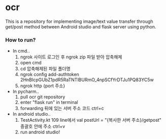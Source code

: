 # ocr 
This is a repository for implementing image/text value transfer through get/post method between Android studio and flask server using python.

### How to run?
+ In cmd..
  1) ngrok 사이트 로그인 후 ngrok zip 파일 받아 압축해제
  2) open cmd 
  3) cd 압축해제된 파일 폴더명
  4) ngrok config add-authtoken 2HnBIcpGUbZ1pdR5RaTNTlBURmO_4npSCfYrDTJu1PQ83YC5w
  5) ngrok http {port 주소}
+ In pycharm..
  1) pull ocr git repository
  2) enter "flask run" in terminal
  3) forwarding 뒤에 있는 서버 주소 코드 ctrl+c
+ In android studio..
  1) TestActivity.kt 109 line에서 val postUrl = "{복사한 서버 주소}/getpost" 중괄호 안에 주소 ctrl+v
  2) run android studio!
